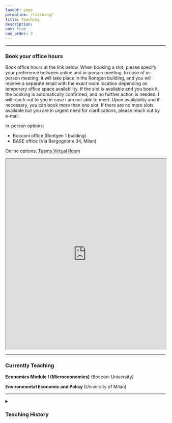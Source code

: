 ```yaml
---
layout: page
permalink: /teaching/
title: Teaching
description:
nav: true
nav_order: 3
---
```



---
### Book your office hours

Book office hours at the link below. When booking a slot, please specify your preference between online and in-person meeting. In case of in-person meeting, it will take place in the Rontgen building, and you will receive a separate email with the exact room location depending on temporary office space availability. If the slot is available and you book it, the booking is automatically confirmed, and no further action is needed. I will reach out to you in case I am not able to meet. Upon availability and if necessary, you can book more than one slot.
If there are no more slots available but you are in urgent need for clarifications, please reach out by e-mail.

In-person options:
- Bocconi office (Rontgen 1 building)
- BASE office (Via Bergognone 34, Milan)

Online options: [Teams Virtual Room](https://teams.microsoft.com/l/meetup-join/19%3ameeting_OTY4NjZhMmMtNWVmOC00ZmE4LWExNzEtYmI2MjVmNWQ1ZmVk%40thread.v2/0?context=%7b%22Tid%22%3a%226bf3b57a-9fb4-47c2-9ada-51156518f52f%22%2c%22Oid%22%3a%22ee5dd981-717e-454e-8f18-99856c435a11%22%7d)

<!-- Google tag (gtag.js) -->
<script async src="https://www.googletagmanager.com/gtag/js?id=G-V4SJYKK7D6"></script>
<script>
  window.dataLayer = window.dataLayer || [];
  function gtag(){dataLayer.push(arguments);}
  gtag('js', new Date());

  gtag('config', 'G-V4SJYKK7D6');
</script>

<!-- div class="caption" style="font-size:32px;">
     <strong>Office Hours</strong>
</div>






<!-- Google Calendar Appointment Scheduling begin -->
<iframe src="https://calendar.google.com/calendar/appointments/schedules/AcZssZ2DdnOojU8vhqxk_Wg0h7x1CdJv3iidXQqHzLcDp7rz7JsKXqZFl2DXdGZ_34nPmqP4jHX3Tich?gv=true" style="border: 1" width="100%" height="600" frameborder="1"></iframe>
<!-- end Google Calendar Appointment Scheduling -->


---
### Currently Teaching
<strong>Economics Module I (Microeconomics)</strong> (Bocconi University)

<strong> Environmental Economic and Policy  </strong> (University of Milan)

---
<details>
  <summary><h3>Teaching History</h3></summary>
  <ul>
    <li>
      <strong>Economics Module I (Microeconomics)</strong>
      (<a href="http://didattica.unibocconi.it/ts/tsn_anteprima.php?cod_ins=30065&anno=2021&ric_cdl=TR01&IdPag=6351">Fall 2020–Spring 2026</a>) – Role: In-class teaching activities – Bocconi University (30065)<br>
      Evaluations:
      <a href="https://jacopolunghi.github.io/assets/pdf/teaching/bocconi/2021-2022_30065_79335_4_ISem.pdf">2020–21</a>,
      <a href="https://jacopolunghi.github.io/assets/pdf/teaching/bocconi/2021-2022_30065_79335_4_ISem.pdf">2021–22</a>,
      <a href="https://jacopolunghi.github.io/assets/pdf/teaching/bocconi/2023-2024 teaching evaluation JL (30065).pdf">2023–24</a>,
      <a href="https://jacopolunghi.github.io/assets/pdf/teaching/bocconi/2024-2025 teaching evaluation JL (30065).pdf">2024–25</a>
    </li>
    <li>
      <strong>Econometrics</strong>
      (<a href="https://didattica.unibocconi.it/ts/tsn_anteprima.php?cod_ins=30413&anno=2021&IdPag=6351">Spring 2022</a>) – Role: In-class teaching activities (R + theory sessions) – Bocconi University (30413)<br>
      Evaluations:
      <a href="https://jacopolunghi.github.io/assets/pdf/teaching/bocconi/2021-2022_30413_79335_25_IISem.pdf">2021–22</a>
    </li>
    <li>
      <strong>Economics Module II (Macroeconomics)</strong>
      (<a href="https://didattica.unibocconi.it/ts/tsn_anteprima2006.php?IdPag=6067&anno=2015&cod_ins=30066">Spring 2020–Spring 2022</a>) – Role: In-class teaching activities – Bocconi University (30066)
    </li>
    <li>
      <strong>Empirical Methods for Economics (Intro to Econometrics)</strong>
      (<a href="https://didattica.unibocconi.eu/ts/tsn_anteprima.php?cod_ins=30284&anno=2023&IdPag=6936">Fall 2023–Spring 2024</a>) – Role: Office hours, grading – Bocconi University (30284)
    </li>
    <li>
      <strong>Macroeconomics and Economic Policy</strong>
      (<a href="https://pcw.hhs.se/course/412">Spring 2019</a>) – Role: In-class teaching activities – Stockholm School of Economics (412)<br>
      <a href="https://jacopolunghi.github.io/assets/pdf/teaching/hhs/teacher_report_hhs.pdf">Evaluations</a>
    </li>
  </ul>
</details>
